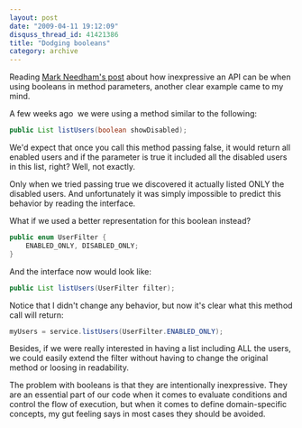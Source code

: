 ```yaml
---
layout: post
date: "2009-04-11 19:12:09"
disquss_thread_id: 41421386
title: "Dodging booleans"
category: archive
---
```

Reading [Mark Needham's post](http://www.markhneedham.com/blog/2009/04/08/coding-passing-booleans-into-methods/) about how inexpressive an API can be when using booleans in method parameters, another clear example came to my mind.

A few weeks ago  we were using a method similar to the following:

```java
public List listUsers(boolean showDisabled);
```
We'd expect that once you call this method passing false, it would return all enabled users and if the parameter is true it included all the disabled users in this list, right? Well, not exactly.

Only when we tried passing true we discovered it actually listed ONLY the disabled users. And unfortunately it was simply impossible to predict this behavior by reading the interface.

What if we used a better representation for this boolean instead?

```java
public enum UserFilter {
    ENABLED_ONLY, DISABLED_ONLY;
}
```

And the interface now would look like:

```java
public List listUsers(UserFilter filter);
```

Notice that I didn't change any behavior, but now it's clear what this method call will return:

```java
myUsers = service.listUsers(UserFilter.ENABLED_ONLY);
```

Besides, if we were really interested in having a list including ALL the users, we could easily extend the filter without having to change the original method or loosing in readability.

The problem with booleans is that they are intentionally inexpressive. They are an essential part of our code when it comes to evaluate conditions and control the flow of execution, but when it comes to define domain-specific concepts, my gut feeling says in most cases they should be avoided.
